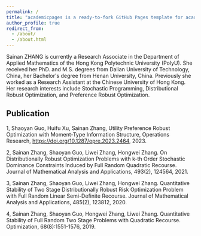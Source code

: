 ```yaml
---
permalink: /
title: "academicpages is a ready-to-fork GitHub Pages template for academic personal websites"
author_profile: true
redirect_from: 
  - /about/
  - /about.html
---
```


Sainan ZHANG is currently a Research Associate in the Department of Applied Mathematics of the Hong Kong Polytechnic University (PolyU). She received her PhD. and M.S. degrees from Dalian University of Technology, China, her Bachelor's degree from Henan University, China. Previously she worked as a Research Assistant at the Chinese University of Hong Kong. Her research interests include Stochastic Programming, Distributional Robust Optimization, and Preference Robust Optimization.

Publication
------
1, Shaoyan Guo, Huifu Xu, Sainan Zhang, Utility Preference Robust Optimization with Moment-Type Information Structure, Operations Research, https://doi.org/10.1287/opre.2023.2464, 2023.

2, Sainan Zhang, Shaoyan Guo, Liwei Zhang, Hongwei Zhang. On Distributionally Robust Optimization Problems with k-th Order Stochastic Dominance Constraints Induced by Full Random Quadratic Recourse. Journal of Mathematical Analysis and Applications, 493(2), 124564, 2021.

3, Sainan Zhang, Shaoyan Guo, Liwei Zhang, Hongwei Zhang. Quantitative Stability of Two Stage Distributionally Robust Risk Optimization Problem with Full Random Linear Semi-Definite Recourse. Journal of Mathematical Analysis and Applications, 485(2), 123812, 2020.

4, Sainan Zhang, Shaoyan Guo, Hongwei Zhang, Liwei Zhang. Quantitative Stability of Full Random Two Stage Problems with Quadratic Recourse. Optimization, 68(8):1551-1576, 2019.
